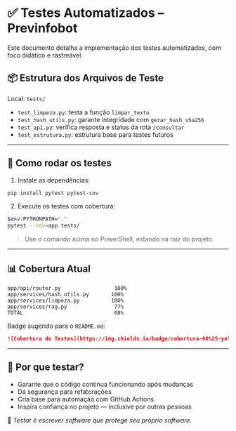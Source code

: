# ✅ Testes Automatizados – Previnfobot

Este documento detalha a implementação dos testes automatizados, com foco didático e rastreável.

## 📦 Estrutura dos Arquivos de Teste

Local: `tests/`

- `test_limpeza.py`: testa a função `limpar_texto`
- `test_hash_utils.py`: garante integridade com `gerar_hash_sha256`
- `test_api.py`: verifica resposta e status da rota `/consultar`
- `test_estrutura.py`: estrutura base para testes futuros

---

## 🧪 Como rodar os testes

1. Instale as dependências:

```bash
pip install pytest pytest-cov
```

2. Execute os testes com cobertura:

```bash
$env:PYTHONPATH="."
pytest --cov=app tests/
```

> Use o comando acima no PowerShell, estando na raiz do projeto.

---

## 📊 Cobertura Atual

```text
app/api/router.py                 100%
app/services/hash_utils.py       100%
app/services/limpeza.py          100%
app/services/rag.py               77%
TOTAL                             68%
```

Badge sugerido para o `README.md`:

```markdown
![Cobertura de Testes](https://img.shields.io/badge/cobertura-68%25-yellowgreen)
```

---

## 🧠 Por que testar?

- Garante que o código continua funcionando após mudanças
- Dá segurança para refatorações
- Cria base para automação com GitHub Actions
- Inspira confiança no projeto — inclusive por outras pessoas

🧪 *Testar é escrever software que protege seu próprio software.*
